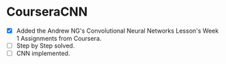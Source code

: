 # CourseraCNN

- [x] Added the Andrew NG's Convolutional Neural Networks Lesson's  Week 1 Assignments from Coursera.
- [ ] Step by Step solved.
- [ ] CNN implemented.

